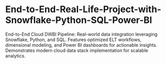 # End-to-End-Real-Life-Project-with-Snowflake-Python-SQL-Power-BI
End-to-End Cloud DWBI Pipeline: Real-world data integration leveraging Snowflake, Python, and SQL. Features optimized ELT workflows, dimensional modeling, and Power BI dashboards for actionable insights. Demonstrates modern cloud data stack implementation for scalable analytics.
